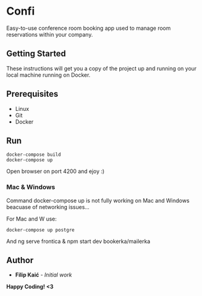 # Confi

Easy-to-use conference room booking app used to manage room reservations within your company.

## Getting Started

These instructions will get you a copy of the project up and running on your local machine running on Docker.

## Prerequisites

* Linux
* Git
* Docker

## Run

```
docker-compose build
docker-compose up
```

Open browser on port 4200 and ejoy :)

### Mac & Windows

Command docker-compose up is not fully working on Mac and Windows beacuase of networking issues...

For Mac and W use:

```
docker-compose up postgre
```

And ng serve frontica & npm start dev bookerka/mailerka

## Author

* **Filip Kaić** - *Initial work*

**Happy Coding! <3**
